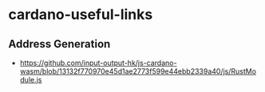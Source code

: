 # cardano-useful-links

## Address Generation
- https://github.com/input-output-hk/js-cardano-wasm/blob/13132f770970e45d1ae2773f599e44ebb2339a40/js/RustModule.js
